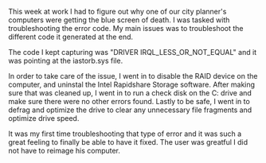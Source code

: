 This week at work I had to figure out why one of our city planner's computers were getting the blue screen of death. I was tasked with troubleshooting the error code. 
My main issues was to troubleshoot the different code it generated at the end. 

The code I kept capturing was "DRIVER IRQL_LESS_OR_NOT_EQUAL" and it was pointing at the iastorb.sys file. 

In order to take care of the issue, I went in to disable the RAID device on the computer, and uninstal the Intel Rapidshare Storage software.
After making sure that was cleaned up, I went in to run a check disk on the C: drive and make sure there were no other errors found.
Lastly to be safe, I went in to defrag and optimize the drive to clear any unnecessary file fragments and optimize drive speed. 

It was my first time troubleshooting that type of error and it was such a great feeling to finally be able to have it fixed. The user was greatful I 
did not have to reimage his computer.